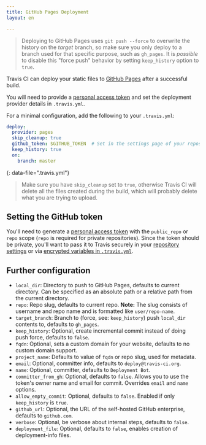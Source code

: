 ```yaml
---
title: GitHub Pages Deployment
layout: en

---
```


> Deploying to GitHub Pages uses `git push --force` to overwrite the history on the *target* branch, so make sure you only deploy to a branch used for that specific purpose, such as `gh_pages`. It is *possible* to disable this "force push" behavior by setting `keep_history` option to `true`.

Travis CI can deploy your static files to [GitHub
Pages](https://pages.github.com/) after a successful build.

You will need to provide a [personal access
token](https://help.github.com/articles/creating-an-access-token-for-command-line-use/)
and set the deployment provider details in `.travis.yml`.

For a minimal configuration, add the following to your `.travis.yml`:

```yaml
deploy:
  provider: pages
  skip_cleanup: true
  github_token: $GITHUB_TOKEN  # Set in the settings page of your repository, as a secure variable
  keep_history: true
  on:
    branch: master
```
{: data-file=".travis.yml"}

> Make sure you have `skip_cleanup` set to `true`, otherwise Travis CI will delete
> all the files created during the build, which will probably delete what you are
> trying to upload.

## Setting the GitHub token

You'll need to generate a [personal access
token](https://help.github.com/articles/creating-an-access-token-for-command-line-use/)
with the `public_repo` or `repo` scope (`repo` is required for private
repositories). Since the token should be private,
you'll want to pass it to Travis securely in your [repository
settings](/user/environment-variables#defining-variables-in-repository-settings)
or via [encrypted variables in
`.travis.yml`](/user/environment-variables#defining-encrypted-variables-in-travisyml).

## Further configuration

* `local_dir`: Directory to push to GitHub Pages, defaults to current directory.
  Can be specified as an absolute path or a relative path from the current directory.
* `repo`: Repo slug, defaults to current repo. **Note:** The slug consists of username and repo name and is formatted like `user/repo-name`.
* `target_branch`: Branch to (force, see: `keep_history`) push `local_dir`
  contents to, defaults to `gh_pages`.
* `keep_history`: Optional, create incremental commit instead of doing push
  force, defaults to `false`.
* `fqdn`: Optional, sets a custom domain for your website, defaults to no custom domain support.
* `project_name`: Defaults to value of `fqdn` or repo slug, used for metadata.
* `email`: Optional, committer info, defaults to `deploy@travis-ci.org`.
* `name`: Optional, committer, defaults to `Deployment Bot`.
* `committer_from_gh`: Optional, defaults to `false`. Allows you to use the token's owner name and email for commit. Overrides `email` and `name` options.
* `allow_empty_commit`: Optional, defaults to `false`. Enabled if only
  `keep_history` is `true`.
* `github_url`: Optional, the URL of the self-hosted GitHub enterprise, defaults to `github.com`.
* `verbose`: Optional, be verbose about internal steps, defaults to `false`.
* `deployment_file`: Optional, defaults to `false`, enables creation of deployment-info files.
